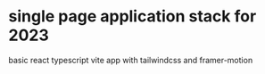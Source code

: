 # single page application stack for 2023

basic react typescript vite app with tailwindcss and framer-motion
